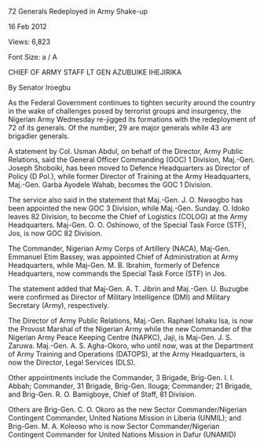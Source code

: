 72 Generals Redeployed in Army Shake-up

16 Feb 2012

Views: 6,823

Font Size: a / A

CHIEF OF ARMY STAFF LT GEN AZUBUIKE IHEJIRIKA

By Senator Iroegbu

As the Federal Government continues to tighten security around the country in the wake of challenges posed by terrorist groups and insurgency, the Nigerian Army Wednesday re-jigged its formations with the redeployment of 72 of its generals. Of the number, 29 are major generals while 43 are brigadier generals.

A statement by Col. Usman Abdul, on behalf of the Director, Army Public Relations, said the General Officer Commanding (GOC) 1 Division, Maj.-Gen. Joseph Shoboiki, has been moved to Defence Headquarters as Director of Policy (D Pol.), while former Director of Training at the Army Headquarters, Maj.-Gen. Garba Ayodele Wahab, becomes the GOC 1 Division.

The service also said in the statement that Maj.-Gen. J. O. Nwaogbo has been appointed the new GOC 3 Division, while Maj.-Gen. Sunday. O. Idoko leaves 82 Division, to become the Chief of Logistics (COLOG) at the Army Headquarters. Maj-Gen. O. O. Oshinowo, of the Special Task Force (STF), Jos, is now GOC 82 Division.

The Commander, Nigerian Army Corps of Artillery (NACA), Maj-Gen. Emmanuel Etim Bassey, was appointed Chief of Administration at Army Headquarters, while Maj-Gen. M. B. Ibrahim, formerly of Defence Headquarters, now commands the Special Task Force (STF) in Jos.

The statement added that Maj-Gen. A. T. Jibrin and Maj.-Gen. U. Buzugbe were confirmed as Director of Military Intelligence (DMI) and Military Secretary (Army), respectively.

The Director of Army Public Relations, Maj.-Gen. Raphael Ishaku Isa, is now the Provost Marshal of the Nigerian Army while the new Commander of the Nigerian Army Peace Keeping Centre (NAPKC), Jaji, is Maj-Gen. J. S. Zaruwa.
Maj.-Gen. A. S. Agha-Okoro, who until now, was at the Department of Army Training and Operations (DATOPS), at the Army Headquarters, is now the Director, Legal Services (DLS).

Other appointments include the Commander, 3 Brigade, Brig-Gen. I. I. Abbah; Commander, 31 Brigade, Brig-Gen. Ilouga; Commander; 21 Brigade, and Brig-Gen. R. O. Bamigboye, Chief of Staff, 81 Division.

Others are Brig-Gen. C. O. Okoro as the new Sector Commander/Nigerian Contingent Commander, United Nations Mission in Liberia (UNMIL); and Brig-Gen. M. A. Koleoso who is now Sector Commander/Nigerian Contingent Commander for United Nations Mission in Dafur (UNAMID)
